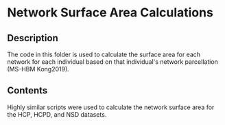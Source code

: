 # Network Surface Area Calculations

## Description
The code in this folder is used to calculate the surface area for each network for each individual based on that individual's network parcellation (MS-HBM Kong2019). 

## Contents
Highly similar scripts were used to calculate the network surface area for the HCP, HCPD, and NSD datasets. 
